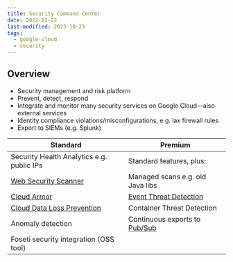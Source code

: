 ```yaml
---
title: Security Command Center
date: 2022-02-22
last-modified: 2023-10-23
tags:
  - google-cloud
  - security
---
```


## Overview

- Security management and risk platform
- Prevent, detect, respond
- Integrate and monitor many security services on Google Cloud—also external services
- Identity compliance violations/misconfigurations, e.g. lax firewall rules
- Export to SIEMs (e.g. Splunk)

| Standard                                                                | Premium                                                       |
| ----------------------------------------------------------------------- | ------------------------------------------------------------- |
| Security Health Analytics e.g. public IPs                               | Standard features, plus:                                      |
| [Web Security Scanner](notes/Web%20Security%20Scanner.md)               | Managed scans e.g. old Java libs                              |
| [Cloud Armor](notes/Cloud%20Armor.md)                                   | [Event Threat Detection](notes/Event%20Threat%20Detection.md) |
| [Cloud Data Loss Prevention](notes/Cloud%20Data%20Loss%20Prevention.md) | Container Threat Detection                                    |
| Anomaly detection                                                       | Continuous exports to [Pub/Sub](notes/Pub%20Sub.md)           |
| Foseti security integration (OSS tool)                                  |                                                               |
